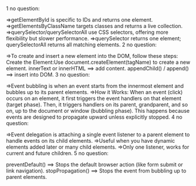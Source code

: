 1 no question:

=>getElementById is specific to IDs and returns one element.
=>getElementsByClassName targets classes and returns a live collection.
=>querySelector/querySelectorAll use CSS selectors, offering more flexibility but slower performance.
=>querySelector returns one element; querySelectorAll returns all matching elements.
2 no question:

=>To create and insert a new element into the DOM, follow these steps:
Create the Element:Use document.createElement(tagName) to create a new element.
innerText or innerHTML ==> add content.
appendChild() / append() ==> insert into DOM.
3 no question:

=>Event bubbling is when an event starts from the innermost element and bubbles up to its parent elements.
=>How it Works:
When an event (click) occurs on an element, it first triggers the event handlers on that element (target phase).
Then, it triggers handlers on its parent, grandparent, and so on, up to the document or window (bubbling phase).
This happens because events are designed to propagate upward unless explicitly stopped.
4 no question:

=>Event delegation is attaching a single event listener to a parent element to handle events on its child elements.
=>Useful when you have dynamic elements added later or many child elements.
=>Only one listener, works for current and future children.
5 no question:

preventDefault() ==> Stops the default browser action (like form submit or link navigation).
stopPropagation() ==> Stops the event from bubbling up to parent elements.